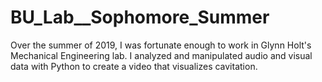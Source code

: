 # BU_Lab__Sophomore_Summer
Over the summer of 2019, I was fortunate enough to work in Glynn Holt's Mechanical Engineering lab.
I analyzed and manipulated audio and visual data with Python to create a video that visualizes cavitation.
